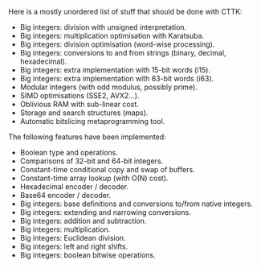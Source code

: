 Here is a mostly unordered list of stuff that should be done with
CTTK:

  - Big integers: division with unsigned interpretation.
  - Big integers: multiplication optimisation with Karatsuba.
  - Big integers: division optimisation (word-wise processing).
  - Big integers: conversions to and from strings (binary, decimal,
    hexadecimal).
  - Big integers: extra implementation with 15-bit words (i15).
  - Big integers: extra implementation with 63-bit words (i63).
  - Modular integers (with odd modulus, possibly prime).
  - SIMD optimisations (SSE2, AVX2...).
  - Oblivious RAM with sub-linear cost.
  - Storage and search structures (maps).
  - Automatic bitslicing metaprogramming tool.

The following features have been implemented:

  - Boolean type and operations.
  - Comparisons of 32-bit and 64-bit integers.
  - Constant-time conditional copy and swap of buffers.
  - Constant-time array lookup (with O(N) cost).
  - Hexadecimal encoder / decoder.
  - Base64 encoder / decoder.
  - Big integers: base definitions and conversions to/from native
    integers.
  - Big integers: extending and narrowing conversions.
  - Big integers: addition and subtraction.
  - Big integers: multiplication.
  - Big integers: Euclidean division.
  - Big integers: left and right shifts.
  - Big integers: boolean bitwise operations.
